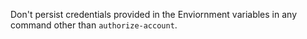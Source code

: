 Don't persist credentials provided in the Enviornment variables in any command other than `authorize-account`.
